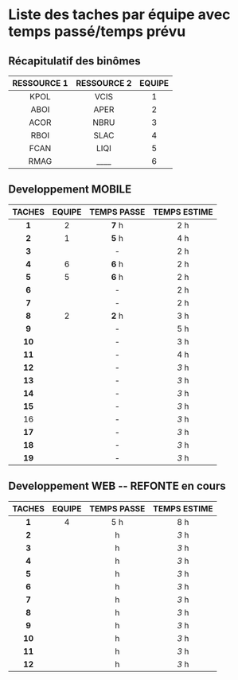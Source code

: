 # Liste des taches par équipe avec temps passé/temps prévu

## Récapitulatif des binômes

RESSOURCE 1 | RESSOURCE 2 | EQUIPE
:---------: | :---------: | :----:
   KPOL     |    VCIS     |   1
   ABOI     |    APER     |   2
   ACOR     |    NBRU     |   3
   RBOI     |    SLAC     |   4
   FCAN     |    LIQI     |   5
   RMAG     |    ____     |   6

## Developpement MOBILE

TACHES | EQUIPE | TEMPS PASSE | TEMPS ESTIME
:----: | :----: | :---------: | :----------:
**1**  |   2    |   **7** h   |     2 h
**2**  |   1    |   **5** h   |     4 h
**3**  |        |      -      |     2 h
**4**  |   6    |   **6** h   |     2 h
**5**  |   5    |   **6** h   |     2 h
**6**  |        |      -      |     2 h
**7**  |        |      -      |     2 h
**8**  |   2    |   **2** h   |     3 h
**9**  |        |      -      |     5 h
**10** |        |      -      |     3 h
**11** |        |      -      |     4 h
**12** |        |      -      |    _3_ h
**13** |        |      -      |    _3_ h
**14** |        |      -      |    _3_ h
**15** |        |      -      |    _3_ h
  16   |        |      -      |    _3_ h
**17** |        |      -      |    _3_ h
**18** |        |      -      |    _3_ h
**19** |        |      -      |    _3_ h

## Developpement WEB -- REFONTE en cours

TACHES | EQUIPE | TEMPS PASSE | TEMPS ESTIME
:----: | :----: | :---------: | :----------:
**1**  |   4    |     5 h     |     8 h
**2**  |        |      h      |    _3_ h
**3**  |        |      h      |    _3_ h
**4**  |        |      h      |    _3_ h
**5**  |        |      h      |    _3_ h
**6**  |        |      h      |    _3_ h
**7**  |        |      h      |    _3_ h
**8**  |        |      h      |    _3_ h
**9**  |        |      h      |    _3_ h
**10** |        |      h      |    _3_ h
**11** |        |      h      |    _3_ h
**12** |        |      h      |    _3_ h
